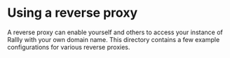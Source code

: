 # Using a reverse proxy

A reverse proxy can enable yourself and others to access your instance of Rallly with your own domain name. This directory contains a few example configurations for various reverse proxies.
